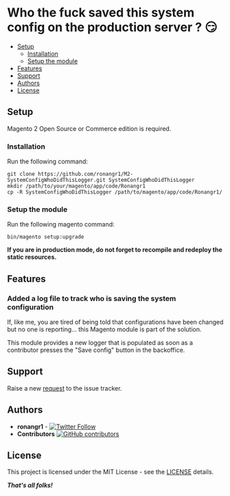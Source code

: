 # Who the fuck saved this system config on the production server ? :smirk:


- [Setup](#setup)
    - [Installation](#installation)
    - [Setup the module](#setup-the-module)
- [Features](#features)
- [Support](#support)
- [Authors](#authors)
- [License](#license)

## Setup

Magento 2 Open Source or Commerce edition is required.

###  Installation

Run the following command:

```
git clone https://github.com/ronangr1/M2-SystemConfigWhoDidThisLogger.git SystemConfigWhoDidThisLogger
mkdir /path/to/your/magento/app/code/Ronangr1
cp -R SystemConfigWhoDidThisLogger /path/to/magento/app/code/Ronangr1/
```

### Setup the module

Run the following magento command:

```
bin/magento setup:upgrade
```

**If you are in production mode, do not forget to recompile and redeploy the static resources.**

## Features

### Added a log file to track who is saving the system configuration

If, like me, you are tired of being told that configurations have been changed but no one is reporting... this Magento module is part of the solution.

This module provides a new logger that is populated as soon as a contributor presses the "Save config" button in the backoffice.

## Support

Raise a new [request](https://github.com/ronangr1/M2-AddFakeTextButton/issues) to the issue tracker.

## Authors

- **ronangr1** - [![Twitter Follow](https://img.shields.io/twitter/follow/ronangr1.svg?style=social)](https://twitter.com/ronangr1)
- **Contributors**  [![GitHub contributors](https://img.shields.io/github/contributors/opengento/magento2-module.svg?style=flat-square)](https://github.com/ronangr1/module-add-fake-text-button/graphs/contributors)

## License

This project is licensed under the MIT License - see the [LICENSE](./LICENSE) details.

***That's all folks!***
